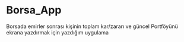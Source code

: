 # Borsa_App
Borsada emirler sonrası kişinin toplam kar/zararı ve güncel Portföyünü ekrana yazdırmak için yazdığım uygulama
